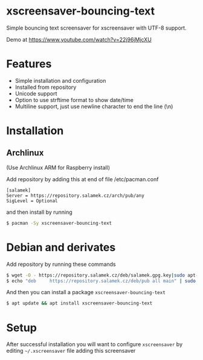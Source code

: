 # xscreensaver-bouncing-text
Simple bouncing text screensaver for xscreensaver with UTF-8 support.

Demo at https://www.youtube.com/watch?v=22j96jMjcXU

# Features

* Simple installation and configuration
* Installed from repository
* Unicode support
* Option to use strftime format to show date/time
* Multiline support, just use newline character to end the line (\n)

# Installation

## Archlinux
(Use Archlinux ARM for Raspberry install)

Add repository by adding this at end of file /etc/pacman.conf

```
[salamek]
Server = https://repository.salamek.cz/arch/pub/any
SigLevel = Optional
```

and then install by running

```bash
$ pacman -Sy xscreensaver-bouncing-text
```

# Debian and derivates

Add repository by running these commands

```bash
$ wget -O - https://repository.salamek.cz/deb/salamek.gpg.key|sudo apt-key add -
$ echo "deb     https://repository.salamek.cz/deb/pub all main" | sudo tee /etc/apt/sources.list.d/salamek.cz.list
```

And then you can install a package `xscreensaver-bouncing-text`

```bash
$ apt update && apt install xscreensaver-bouncing-text
```

# Setup

After successful installation you will want to configure `xscreensaver` by editing `~/.xscreensaver` file adding this screensaver
